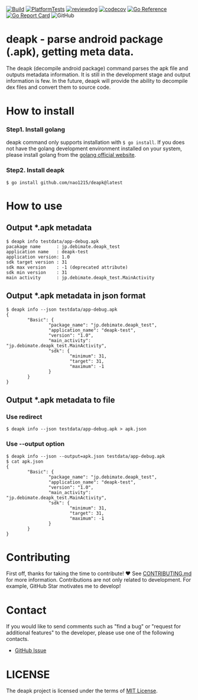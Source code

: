 [![Build](https://github.com/nao1215/apk-parser/actions/workflows/build.yml/badge.svg)](https://github.com/nao1215/apk-parser/actions/workflows/build.yml)
[![PlatformTests](https://github.com/nao1215/apk-parser/actions/workflows/platform_test.yml/badge.svg)](https://github.com/nao1215/apk-parser/actions/workflows/platform_test.yml)
[![reviewdog](https://github.com/nao1215/apk-parser/actions/workflows/reviewdog.yml/badge.svg)](https://github.com/nao1215/apk-parser/actions/workflows/reviewdog.yml)
[![codecov](https://codecov.io/gh/nao1215/apk-parser/branch/main/graph/badge.svg?token=DNV3TRMRCJ)](https://codecov.io/gh/nao1215/apk-parser)
[![Go Reference](https://pkg.go.dev/badge/github.com/nao1215/apk-parser.svg)](https://pkg.go.dev/github.com/nao1215/apk-parser)
[![Go Report Card](https://goreportcard.com/badge/github.com/nao1215/apk-parser)](https://goreportcard.com/report/github.com/nao1215/apk-parser)
![GitHub](https://img.shields.io/github/license/nao1215/apk-parser)  
# deapk - parse android package (.apk), getting meta data.
The deapk (decompile android package) command parses the apk file and outputs metadata information. It is still in the development stage and output information is few. In the future, deapk will provide the ability to decompile dex files and convert them to source code.
  
# How to install
### Step1. Install golang
deapk command only supports installation with `$ go install`. If you does not have the golang development environment installed on your system, please install golang from the [golang official website](https://go.dev/doc/install).

### Step2. Install deapk
```
$ go install github.com/nao1215/deapk@latest
```

# How to use
## Output *.apk metadata
```
$ deapk info testdata/app-debug.apk 
pacakage name      : jp.debimate.deapk_test
application name   : deapk-test
application version: 1.0
sdk target version : 31
sdk max version    : -1 (deprecated attribute)
sdk min version    : 31
main activity      : jp.debimate.deapk_test.MainActivity
```

## Output *.apk metadata in json format
```
$ deapk info --json testdata/app-debug.apk 
{
        "Basic": {
                "package_name": "jp.debimate.deapk_test",
                "application_name": "deapk-test",
                "version": "1.0",
                "main_activity": "jp.debimate.deapk_test.MainActivity",
                "sdk": {
                        "minimum": 31,
                        "target": 31,
                        "maximum": -1
                }
        }
}
```

## Output *.apk metadata to file
### Use redirect
```
$ deapk info --json testdata/app-debug.apk > apk.json
```
### Use --output option
```
$ deapk info --json --output=apk.json testdata/app-debug.apk
$ cat apk.json 
{
        "Basic": {
                "package_name": "jp.debimate.deapk_test",
                "application_name": "deapk-test",
                "version": "1.0",
                "main_activity": "jp.debimate.deapk_test.MainActivity",
                "sdk": {
                        "minimum": 31,
                        "target": 31,
                        "maximum": -1
                }
        }
}
```
# Contributing
First off, thanks for taking the time to contribute! ❤️  See [CONTRIBUTING.md](./CONTRIBUTING.md) for more information.
Contributions are not only related to development. For example, GitHub Star motivates me to develop!

# Contact
If you would like to send comments such as "find a bug" or "request for additional features" to the developer, please use one of the following contacts.

- [GitHub Issue](https://github.com/nao1215/deapk/issues)

# LICENSE
The deapk project is licensed under the terms of [MIT License](./LICENSE).


